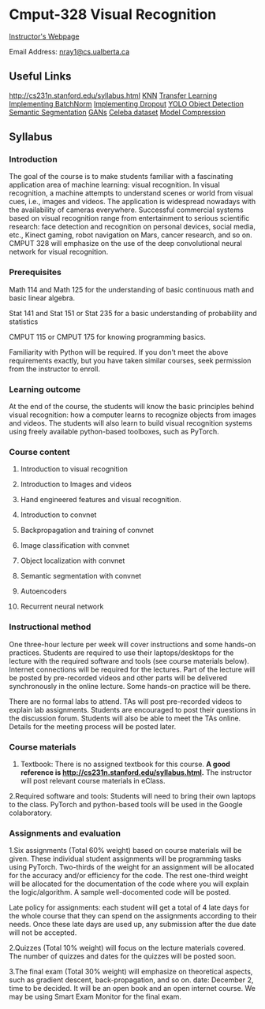 # Cmput-328 Visual Recognition



[Instructor's Webpage](https://webdocs.cs.ualberta.ca/~nray1/)

Email Address: nray1@cs.ualberta.ca

## Useful Links
http://cs231n.stanford.edu/syllabus.html
[KNN](https://cs231n.github.io/classification/)
[Transfer Learning](https://pytorch.org/tutorials/beginner/transfer_learning_tutorial.html)
[Implementing BatchNorm](https://towardsdatascience.com/implementing-batch-normalization-in-python-a044b0369567)
[Implementing Dropout](https://xuwd11.github.io/Dropout_Tutorial_in_PyTorch/)
[YOLO Object Detection](https://blog.paperspace.com/how-to-implement-a-yolo-object-detector-in-pytorch/)
[Semantic Segmentation](https://www.jeremyjordan.me/semantic-segmentation/)
[GANs](https://pytorch.org/tutorials/beginner/dcgan_faces_tutorial.html)
[Celeba dataset](https://www.kaggle.com/jessicali9530/celeba-dataset)
[Model Compression](https://github.com/NervanaSystems/distiller)

## Syllabus

### Introduction

The goal of the course is to make students familiar with a fascinating application area of machine learning: visual recognition. In visual recognition, a machine attempts to understand scenes or world from visual cues, i.e., images and videos. The application is widespread nowadays with the availability of cameras everywhere. Successful commercial systems based on visual recognition range from entertainment to serious scientific research: face detection and recognition on personal devices, social media, etc., Kinect gaming, robot navigation on Mars, cancer research, and so on. CMPUT 328 will emphasize on the use of the deep convolutional neural network for visual recognition.

### Prerequisites

Math 114 and Math 125 for the understanding of basic continuous math and basic linear algebra.

Stat 141 and Stat 151 or Stat 235 for a basic understanding of probability and statistics

CMPUT 115 or CMPUT 175 for knowing programming basics.

Familiarity with Python will be required. If you don't meet the above requirements exactly, but you have taken similar courses, seek permission from the instructor to enroll.

### Learning outcome

At the end of the course, the students will know the basic principles behind visual recognition: how a computer learns to recognize objects from images and videos. The students will also learn to build visual recognition systems using freely available python-based toolboxes, such as PyTorch.

### Course content

1. Introduction to visual recognition

2. Introduction to Images and videos

3. Hand engineered features and visual recognition.

4. Introduction to convnet

5. Backpropagation and training of convnet

6. Image classification with convnet

7. Object localization with convnet

8. Semantic segmentation with convnet

9. Autoencoders

10. Recurrent neural network

### Instructional method

One three-hour lecture per week will cover instructions and some hands-on practices. Students are required to use their laptops/desktops for the lecture with the required software and tools (see course materials below). Internet connections will be required for the lectures. Part of the lecture will be posted by pre-recorded videos and other parts will be delivered synchronously in the online lecture. Some hands-on practice will be there.

There are no formal labs to attend. TAs will post pre-recorded videos to explain lab assignments. Students are encouraged to post their questions in the discussion forum. Students will also be able to meet the TAs online. Details for the meeting process will be posted later.

### Course materials

1. Textbook: There is no assigned textbook for this course. **A good reference is http://cs231n.stanford.edu/syllabus.html.** The instructor will post relevant course materials in eClass.

2.Required software and tools: Students will need to bring their own laptops to the class. PyTorch and python-based tools will be used in the Google colaboratory.

### Assignments and evaluation

1.Six assignments (Total 60% weight) based on course materials will be given. These individual student assignments will be programming tasks using PyTorch. Two-thirds of the weight for an assignment will be allocated for the accuracy and/or efficiency for the code. The rest one-third weight will be allocated for the documentation of the code where you will explain the logic/algorithm. A sample well-docomented code will be posted.

Late policy for assignments: each student will get a total of 4 late days for the whole course that they can spend on the assignments according to their needs. Once these late days are used up, any submission after the due date will not be accepted.

2.Quizzes (Total 10% weight) will focus on the lecture materials covered. The number of quizzes and dates for the quizzes will be posted soon.

3.The final exam (Total 30% weight) will emphasize on theoretical aspects, such as gradient descent, back-propagation, and so on. date: December 2, time to be decided. It will be an open book and an open internet course. We may be using Smart Exam Monitor for the final exam.
